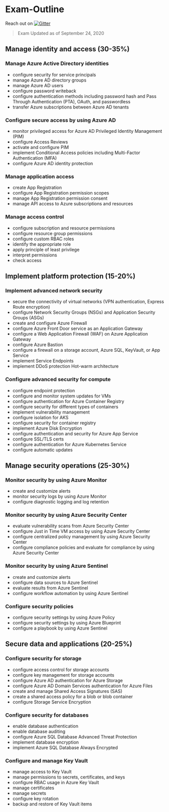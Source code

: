 # Exam-Outline

Reach out on [![Gitter](https://badges.gitter.im/Azure-Security-Engineer-Associate-Prep/community.svg)](https://gitter.im/Azure-Security-Engineer-Associate-Prep/community?utm_source=badge&utm_medium=badge&utm_campaign=pr-badge)

> Exam Updated as of September 24, 2020


## Manage identity and access (30-35%)

### Manage Azure Active Directory identities

 

- configure security for service principals
- manage Azure AD directory groups
- manage Azure AD users
- configure password writeback
- configure authentication methods including password hash and Pass Through Authentication (PTA), OAuth, and passwordless
- transfer Azure subscriptions between Azure AD tenants



### Configure secure access by using Azure AD

 

- monitor privileged access for Azure AD Privileged Identity Management (PIM)
- configure Access Reviews
- activate and configure PIM
- implement Conditional Access policies including Multi-Factor Authentication (MFA)
- configure Azure AD identity protection

 

### Manage application access

 

- create App Registration
- configure App Registration permission scopes
- manage App Registration permission consent
- manage API access to Azure subscriptions and resources

 

### Manage access control

 

- configure subscription and resource permissions
- configure resource group permissions
- configure custom RBAC roles
- identify the appropriate role
- apply principle of least privilege
- interpret permissions
- check access

 

## Implement platform protection (15-20%)

### Implement advanced network security

 

- secure the connectivity of virtual networks (VPN authentication, Express Route encryption)
- configure Network Security Groups (NSGs) and Application Security Groups (ASGs)
- create and configure Azure Firewall
- configure Azure Front Door service as an Application Gateway
- configure a Web Application Firewall (WAF) on Azure Application Gateway
- configure Azure Bastion
- configure a firewall on a storage account, Azure SQL, KeyVault, or App Service
- implement Service Endpoints
- implement DDoS protection Hot-warm architecture

 

### Configure advanced security for compute

 

- configure endpoint protection
- configure and monitor system updates for VMs
- configure authentication for Azure Container Registry
- configure security for different types of containers
- implement vulnerability management
- configure isolation for AKS
- configure security for container registry
- implement Azure Disk Encryption
- configure authentication and security for Azure App Service
- configure SSL/TLS certs
- configure authentication for Azure Kubernetes Service
- configure automatic updates

 

## Manage security operations (25-30%)

### Monitor security by using Azure Monitor

 

- create and customize alerts
- monitor security logs by using Azure Monitor
- configure diagnostic logging and log retention

 

### Monitor security by using Azure Security Center

 

- evaluate vulnerability scans from Azure Security Center
- configure Just in Time VM access by using Azure Security Center
- configure centralized policy management by using Azure Security Center
- configure compliance policies and evaluate for compliance by using Azure Security Center

 

### Monitor security by using Azure Sentinel

 

- create and customize alerts
- configure data sources to Azure Sentinel
- evaluate results from Azure Sentinel
- configure workflow automation by using Azure Sentinel

 

### Configure security policies

 

- configure security settings by using Azure Policy
- configure security settings by using Azure Blueprint
- configure a playbook by using Azure Sentinel

 

## Secure data and applications (20-25%)



### Configure security for storage

 

- configure access control for storage accounts
- configure key management for storage accounts
- configure Azure AD authentication for Azure Storage
- configure Azure AD Domain Services authentication for Azure Files
- create and manage Shared Access Signatures (SAS)
- create a shared access policy for a blob or blob container
- configure Storage Service Encryption

 

### Configure security for databases

 

- enable database authentication
- enable database auditing
- configure Azure SQL Database Advanced Threat Protection
- implement database encryption
- implement Azure SQL Database Always Encrypted

 

### Configure and manage Key Vault

 

- manage access to Key Vault
- manage permissions to secrets, certificates, and keys
- configure RBAC usage in Azure Key Vault
- manage certificates
- manage secrets
- configure key rotation
- backup and restore of Key Vault items
